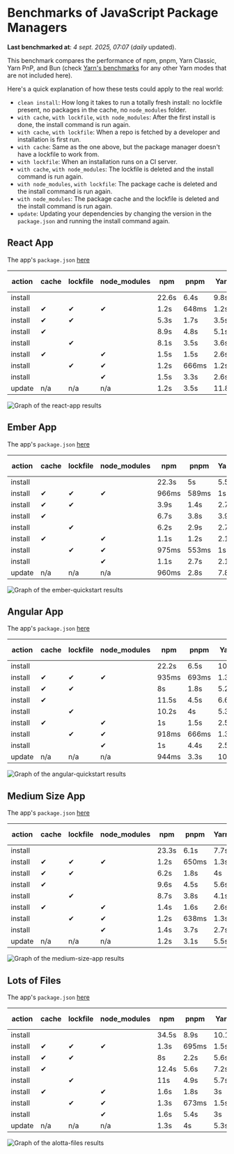 # Benchmarks of JavaScript Package Managers

**Last benchmarked at**: _4 sept. 2025, 07:07_ (_daily_ updated).

This benchmark compares the performance of npm, pnpm, Yarn Classic, Yarn PnP, and Bun (check [Yarn's benchmarks](https://yarnpkg.com/benchmarks) for any other Yarn modes that are not included here).

Here's a quick explanation of how these tests could apply to the real world:

- `clean install`: How long it takes to run a totally fresh install: no lockfile present, no packages in the cache, no `node_modules` folder.
- `with cache`, `with lockfile`, `with node_modules`: After the first install is done, the install command is run again.
- `with cache`, `with lockfile`: When a repo is fetched by a developer and installation is first run.
- `with cache`: Same as the one above, but the package manager doesn't have a lockfile to work from.
- `with lockfile`: When an installation runs on a CI server.
- `with cache`, `with node_modules`: The lockfile is deleted and the install command is run again.
- `with node_modules`, `with lockfile`: The package cache is deleted and the install command is run again.
- `with node_modules`: The package cache and the lockfile is deleted and the install command is run again.
- `update`: Updating your dependencies by changing the version in the `package.json` and running the install command again.

## React App

The app's `package.json` [here](./fixtures/react-app/package.json)

| action  | cache | lockfile | node_modules| npm | pnpm | Yarn | Yarn PnP | Bun |
| ---     | ---   | ---      | ---         | --- | ---  | ---  | ---      | --- |
| install |       |          |             | 22.6s | 6.4s | 9.8s | 2.7s | 1.4s |
| install | ✔     | ✔        | ✔           | 1.2s | 648ms | 1.2s | n/a | 33ms |
| install | ✔     | ✔        |             | 5.3s | 1.7s | 3.5s | 983ms | 449ms |
| install | ✔     |          |             | 8.9s | 4.8s | 5.1s | 2.3s | 420ms |
| install |       | ✔        |             | 8.1s | 3.5s | 3.6s | 978ms | 419ms |
| install | ✔     |          | ✔           | 1.5s | 1.5s | 2.6s | n/a | 33ms |
| install |       | ✔        | ✔           | 1.2s | 666ms | 1.2s | n/a | 30ms |
| install |       |          | ✔           | 1.5s | 3.3s | 2.6s | n/a | 29ms |
| update  | n/a | n/a | n/a | 1.2s | 3.5s | 11.8s | 3.1s | 34ms |

<img alt="Graph of the react-app results" src="results/img/react-app.svg" />

## Ember App

The app's `package.json` [here](./fixtures/ember-quickstart/package.json)

| action  | cache | lockfile | node_modules| npm | pnpm | Yarn | Yarn PnP | Bun |
| ---     | ---   | ---      | ---         | --- | ---  | ---  | ---      | --- |
| install |       |          |             | 22.3s | 5s | 5.5s | 2.3s | 1.1s |
| install | ✔     | ✔        | ✔           | 966ms | 589ms | 1s | n/a | 26ms |
| install | ✔     | ✔        |             | 3.9s | 1.4s | 2.7s | 866ms | 323ms |
| install | ✔     |          |             | 6.7s | 3.8s | 3.9s | 1.9s | 325ms |
| install |       | ✔        |             | 6.2s | 2.9s | 2.7s | 868ms | 329ms |
| install | ✔     |          | ✔           | 1.1s | 1.2s | 2.1s | n/a | 26ms |
| install |       | ✔        | ✔           | 975ms | 553ms | 1s | n/a | 23ms |
| install |       |          | ✔           | 1.1s | 2.7s | 2.1s | n/a | 23ms |
| update  | n/a | n/a | n/a | 960ms | 2.8s | 7.8s | 2.8s | 26ms |

<img alt="Graph of the ember-quickstart results" src="results/img/ember-quickstart.svg" />

## Angular App

The app's `package.json` [here](./fixtures/angular-quickstart/package.json)

| action  | cache | lockfile | node_modules| npm | pnpm | Yarn | Yarn PnP | Bun |
| ---     | ---   | ---      | ---         | --- | ---  | ---  | ---      | --- |
| install |       |          |             | 22.2s | 6.5s | 10.7s | 2.8s | 1.6s |
| install | ✔     | ✔        | ✔           | 935ms | 693ms | 1.3s | n/a | 28ms |
| install | ✔     | ✔        |             | 8s | 1.8s | 5.2s | 1.2s | 822ms |
| install | ✔     |          |             | 11.5s | 4.5s | 6.6s | 2.3s | 798ms |
| install |       | ✔        |             | 10.2s | 4s | 5.3s | 1.2s | 800ms |
| install | ✔     |          | ✔           | 1s | 1.5s | 2.5s | n/a | 28ms |
| install |       | ✔        | ✔           | 918ms | 666ms | 1.3s | n/a | 26ms |
| install |       |          | ✔           | 1s | 4.4s | 2.5s | n/a | 25ms |
| update  | n/a | n/a | n/a | 944ms | 3.3s | 10.3s | 2.7s | 32ms |

<img alt="Graph of the angular-quickstart results" src="results/img/angular-quickstart.svg" />

## Medium Size App

The app's `package.json` [here](./fixtures/medium-size-app/package.json)

| action  | cache | lockfile | node_modules| npm | pnpm | Yarn | Yarn PnP | Bun |
| ---     | ---   | ---      | ---         | --- | ---  | ---  | ---      | --- |
| install |       |          |             | 23.3s | 6.1s | 7.7s | 2.9s | 1.3s |
| install | ✔     | ✔        | ✔           | 1.2s | 650ms | 1.3s | n/a | 31ms |
| install | ✔     | ✔        |             | 6.2s | 1.8s | 4s | 1.1s | 466ms |
| install | ✔     |          |             | 9.6s | 4.5s | 5.6s | 2.4s | 455ms |
| install |       | ✔        |             | 8.7s | 3.8s | 4.1s | 1.1s | 450ms |
| install | ✔     |          | ✔           | 1.4s | 1.6s | 2.6s | n/a | 29ms |
| install |       | ✔        | ✔           | 1.2s | 638ms | 1.3s | n/a | 27ms |
| install |       |          | ✔           | 1.4s | 3.7s | 2.7s | n/a | 27ms |
| update  | n/a | n/a | n/a | 1.2s | 3.1s | 5.5s | 2.3s | 37ms |

<img alt="Graph of the medium-size-app results" src="results/img/medium-size-app.svg" />

## Lots of Files

The app's `package.json` [here](./fixtures/alotta-files/package.json)

| action  | cache | lockfile | node_modules| npm | pnpm | Yarn | Yarn PnP | Bun |
| ---     | ---   | ---      | ---         | --- | ---  | ---  | ---      | --- |
| install |       |          |             | 34.5s | 8.9s | 10.1s | 3.4s | 1.8s |
| install | ✔     | ✔        | ✔           | 1.3s | 695ms | 1.5s | n/a | 39ms |
| install | ✔     | ✔        |             | 8s | 2.2s | 5.6s | 1.3s | 702ms |
| install | ✔     |          |             | 12.4s | 5.6s | 7.2s | 2.8s | 700ms |
| install |       | ✔        |             | 11s | 4.9s | 5.7s | 1.3s | 697ms |
| install | ✔     |          | ✔           | 1.6s | 1.8s | 3s | n/a | 38ms |
| install |       | ✔        | ✔           | 1.3s | 673ms | 1.5s | n/a | 35ms |
| install |       |          | ✔           | 1.6s | 5.4s | 3s | n/a | 35ms |
| update  | n/a | n/a | n/a | 1.3s | 4s | 5.3s | 2.9s | 90ms |

<img alt="Graph of the alotta-files results" src="results/img/alotta-files.svg" />